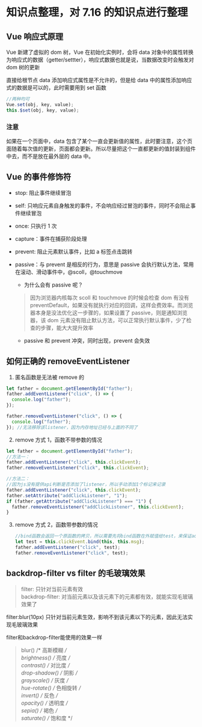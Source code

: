 # 知识点整理，对 7.16 的知识点进行整理

## Vue 响应式原理

Vue 新建了虚拟的 dom 树，Vue 在初始化实例时，会将 data 对象中的属性转换为响应式的数据（getter/settter），响应式数据也就是说，当数据改变时会触发对 dom 树的更新

直接给根节点 data 添加响应式属性是不允许的，但是给 data 中的属性添加响应式的数据是可以的，此时需要用到 set 函数

```javascript
//两种均可
Vue.set(obj, key, value);
this.$set(obj, key, value);
```

### **注意**

如果在一个页面中，data 包含了某个一直会更新值的属性，此时要注意，这个页面随着每次值的更新，页面都会更新。所以尽量把这个一直都更新的值封装到组件中去，而不是放在最外层的 data 中。

## Vue 的事件修饰符

- stop: 阻止事件继续冒泡

- self: 只响应元素自身触发的事件，不会响应经过冒泡的事件，同时不会阻止事件继续冒泡

- once: 只执行 1 次

- capture：事件在捕获阶段处理

- prevent: 阻止元素默认事件，比如 a 标签点击跳转

- passive：与 prevent 是相反的行为，意思是 passive 会执行默认方法，常用在滚动、滑动事件中，@scoll，@touchmove

  - 为什么会有 passive 呢？

  > 因为浏览器内核每次 scoll 和 touchmove 的时候会检查 dom 有没有 preventDefault，如果没有就执行对应的回调，这样会费效率。而浏览器本身是没法优化这一步骤的，如果设置了 passive，则是通知浏览器，该 dom 元素没有阻止默认方法，可以正常执行默认事件，少了检查的步骤，能大大提升效率

  - passive 和 prevent 冲突，同时出现，prevent 会失效

## 如何正确的 removeEventListener

1. 匿名函数是无法被 remove 的

```javascript
let father = document.getElementById("father");
father.addEventListener("click", () => {
  console.log("father");
});

father.removeEventListener("click", () => {
  console.log("father");
}); //无法移除该listener，因为内存地址已经与上面的不同了
```

2. remove 方式 1，函数不带参数的情况

```javascript
let father = document.getElementById("father");
//方法一：
father.addEventListener("click", this.clickEvent);
father.removeEventListener("click", this.clickEvent);

//方法二：
//因为js没有提供api判断是否添加了listener，所以手动添加1个标记来记录
father.addEventListener("click", this.clickEvent);
father.setAttribute("addClickListener", "1");
if (father.getAttribute("addClickListener") === "1") {
  father.removeEventListener("addClickListener", this.clickEvent);
}
```

3. remove 方式 2，函数带参数的情况

   ```javascript
   //bind函数会返回一个原函数的拷贝，所以需要先将bind函数在外赋值给test，来保证add和remove都是同一个内存地址的函数，才能正确remove
   let test = this.clickEvent.bind(this, this.msg);
   father.addEventListener("click", test);
   father.removeEventListener("click", test);
   ```

## backdrop-filter vs filter 的毛玻璃效果

> filter: 只针对当前元素有效
> </br>
> backdrop-filter: 对当前元素以及该元素下的元素都有效，就能实现毛玻璃效果了

filter:blur(10px) 只针对当前元素生效，影响不到该元素以下的元素，因此无法实现毛玻璃效果

filter和backdrop-filter能使用的效果一样

> blur()            /* 高斯模糊 */
> <br/>brightness()    /* 亮度 */
> <br/>contrast()        /* 对比度 */
> <br/>drop-shadow()    /* 阴影 */
> <br/>grayscale()        /* 灰度 */
> <br/>hue-rotate()    /* 色相旋转 */
> <br/>invert()        /* 反色 */
> <br/>opacity()        /* 透明度 */
> <br/>sepia()            /* 褐色 */
> <br/>saturate()        /* 饱和度 */
